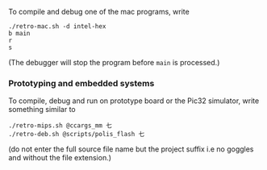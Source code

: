 To compile and debug one of the mac programs, write

```
./retro-mac.sh -d intel-hex
b main
r
s
```

(The debugger will stop the program before `main` is processed.)

### Prototyping and embedded systems

To compile, debug and run on prototype board or the Pic32 simulator, write something similar to

```
./retro-mips.sh @ccargs_mm 七
./retro-deb.sh @scripts/polis_flash 七
```

(do not enter the full source file name but the project suffix i.e no goggles and without the file extension.)


